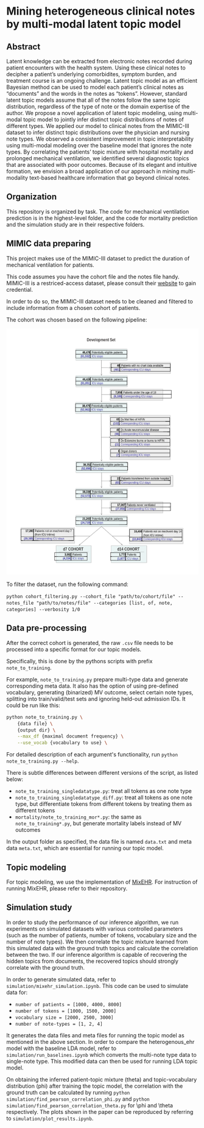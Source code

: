 # Mining heterogeneous clinical notes by multi-modal latent topic model

## Abstract

Latent knowledge can be extracted from electronic notes recorded during patient encounters with the health system. Using these clinical notes to decipher a patient’s underlying comorbidites, symptom burden, and treatment course is an ongoing challenge. Latent topic model as an efficient Bayesian method can be used to model each patient’s clinical notes as “documents” and the words in the notes as “tokens”. However, standard latent topic models assume that all of the notes follow the same topic distribution, regardless of the type of note or the domain expertise of the author. We propose a novel application of latent topic modeling, using multi-modal topic model to jointly infer distinct topic distributions of notes of different types. We applied our model to clinical notes from the MIMIC-III dataset to infer distinct topic distributions over the physician and nursing note types. We observed a consistent improvement in topic interpretability using multi-modal modeling over the baseline model that ignores the note types. By correlating the patients’ topic mixture with hospital mortality and prolonged mechanical ventilation, we identified several diagnostic topics that are associated with poor outcomes. Because of its elegant and intuitive formation, we envision a broad application of our approach in mining multi-modality text-based healthcare information that go beyond clinical notes.

## Organization

This repository is organized by task. The code for mechanical ventilation prediction is in the highest-level folder, and the code for mortality prediction and the simulation study are in their respective folders.

## MIMIC data preparing

This project makes use of the MIMIC-III dataset to predict the duration of mechanical ventilation for patients.

This code assumes you have the cohort file and the notes file handy. MIMIC-III is a restriced-access dataset, please consult their [website](https://physionet.org/content/mimiciii/1.4/) to gain credential.

In order to do so, the MIMIC-III dataset needs to be cleaned and filtered to include information from a chosen cohort of patients. 

The cohort was chosen based on the following pipeline:

![](/images/cohort_selection_template.png)


To filter the dataset, run the following command:

`python cohort_filtering.py --cohort_file "path/to/cohort/file" --notes_file "path/to/notes/file" --categories [list, of, note, categories] --verbosity 1/0`

## Data pre-processing

After the correct cohort is generated, the raw `.csv` file needs to be processed into a specific format for our topic models.

Specifically, this is done by the pythons scripts with prefix `note_to_training`.

For example, `note_to_training.py` prepare multi-type data and generate corresponding meta data. It also has the option of using pre-defined vocabulary, generating (binarized) MV outcome, select certain note types, splitting into train/valid/test sets and ignoring held-out admission IDs. It could be run like this:

``` bash
python note_to_training.py \
    {data file} \
    {output dir} \
    --max_df {maximal document frequency} \
    --use_vocab {vocabulary to use} \
```

For detailed description of each argument's functionality, run `python note_to_training.py --help`.

There is subtle differences between different versions of the script, as listed below:

- `note_to_training_singledatatype.py`: treat all tokens as one note type
- `note_to_training_singledatatype_diff.py`: treat all tokens as one note type, but differentiate tokens from different tokens by treating them as different tokens
- `mortality/note_to_training_mor*.py`: the same as `note_to_training*.py`, but generate mortality labels instead of MV outcomes

In the output folder as specified, the data file is named `data.txt` and meta data `meta.txt`, which are essential for running our topic model.

## Topic modeling

For topic modeling, we use the implementation of [MixEHR](https://github.com/li-lab-mcgill/mixehr). For instruction of running MixEHR, please refer to their repository.

## Simulation study

In order to study the performance of our inference algorithm, we run experiments on simulated datasets with various controlled parameters (such as the number of patients, number of tokens, vocabulary size and the number of note types). We then correlate the topic mixture learned from this simulated data with the ground truth topics and calculate the correlation between the two. If our inference algorithm is capable of recovering the hidden topics from documents, the recovered topics should strongly correlate with the ground truth.

In order to generate simulated data, refer to `simulation/mixehr_simulation.ipynb`. This code can be used to simulate data for:

- `number of patients = [1000, 4000, 8000]`
- `number of tokens = [1000, 1500, 2000]`
- `vocabulary size = [2000, 2500, 3000]`
- `number of note-types = [1, 2, 4]`

It generates the data files and meta files for running the topic model as mentioned in the above section. In order to compare the heterogenous_ehr model with the baseline LDA model, refer to `simulation/run_baselines.ipynb` which converts the multi-note type data to single-note type. This modified data can then be used for running LDA topic model.

On obtaining the inferred patient-topic mixture (theta) and topic-vocabulary distribution (phi) after training the topic model, the correlation with the ground truth can be calculated by running `python simulation/find_pearson_correlation_phi.py` and `python simulation/find_pearson_correlation_theta.py` for \phi and \theta respectively. The plots shown in the paper can be reproduced by referring to `simulation/plot_results.ipynb`. 
